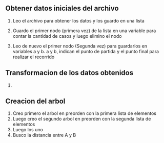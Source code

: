 ## Obtener datos iniciales del archivo
1. Leo el archivo para obtener los datos y los guardo en una lista

2. Guardo el primer nodo (primera vez) de la lista en una variable para contar la cantidad de casos y luego elimino el nodo

3. Leo de nuevo el primer nodo (Segunda vez) para guardarlos en variables a y b. a y b, indican el punto de partida y el punto final para realizar el recorrido

## Transformacion de los datos obtenidos
1. 


## Creacion del arbol
1. Creo primero el arbol en preorden con la primera lista de elementos
2. Luego creo el segundo arbol en preorden con la segunda lista de elementos
3. Luego los uno
4. Busco la distancia entre A y B